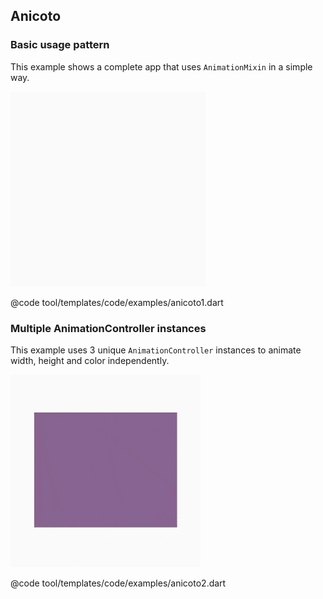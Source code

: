 ## Anicoto

### Basic usage pattern

This example shows a complete app that uses `AnimationMixin` in a simple way.

![example1](https://raw.githubusercontent.com/felixblaschke/simple_animations_documentation_assets/master/sa_anicoto/v1/anicoto-1.gif)

@code tool/templates/code/examples/anicoto1.dart

### Multiple AnimationController instances

This example uses 3 unique `AnimationController` instances to animate width, height and color independently.

![example1](https://raw.githubusercontent.com/felixblaschke/simple_animations_documentation_assets/master/sa_anicoto/v1/anicoto-2.gif)

@code tool/templates/code/examples/anicoto2.dart
